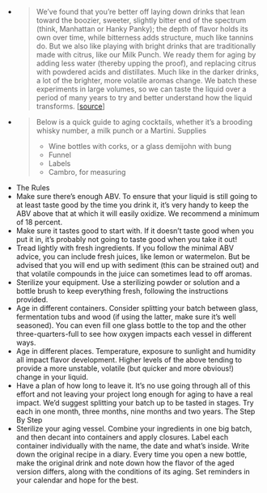 -
  > We’ve found that you’re better off laying down drinks that lean toward the boozier, sweeter, slightly bitter end of the spectrum (think, Manhattan or Hanky Panky); the depth of flavor holds its own over time, while bitterness adds structure, much like tannins do. But we also like playing with bright drinks that are traditionally made with citrus, like our Milk Punch. We ready them for aging by adding less water (thereby upping the proof), and replacing citrus with powdered acids and distillates. Much like in the darker drinks, a lot of the brighter, more volatile aromas change. We batch these experiments in large volumes, so we can taste the liquid over a period of many years to try and better understand how the liquid transforms.
  [[source](https://punchdrink.com/articles/science-way-better-aged-cocktail-recipe/)]
-
  > Below is a quick guide to aging cocktails, whether it’s a brooding whisky number, a milk punch or a Martini.
  > Supplies 
  > * Wine bottles with corks, or a glass demijohn with bung
  > *  Funnel
  > *  Labels
  > *  Cambro, for measuring
- The Rules
- Make sure there’s enough ABV. To ensure that your liquid is still going to at least taste good by the time you drink it, it’s very handy to keep the ABV above that at which it will easily oxidize. We recommend a minimum of 18 percent.
- Make sure it tastes good to start with. If it doesn’t taste good when you put it in, it’s probably not going to taste good when you take it out!
- Tread lightly with fresh ingredients. If you follow the minimal ABV advice, you can include fresh juices, like lemon or watermelon. But be advised that you will end up with sediment (this can be strained out) and that volatile compounds in the juice can sometimes lead to off aromas.
- Sterilize your equipment. Use a sterilizing powder or solution and a bottle brush to keep everything fresh, following the instructions provided.
- Age in different containers. Consider splitting your batch between glass, fermentation tubs and wood (if using the latter, make sure it’s well seasoned). You can even fill one glass bottle to the top and the other three-quarters-full to see how oxygen impacts each vessel in different ways.
- Age in different places. Temperature, exposure to sunlight and humidity all impact flavor development. Higher levels of the above tending to provide a more unstable, volatile (but quicker and more obvious!) change in your liquid.
- Have a plan of how long to leave it. It’s no use going through all of this effort and not leaving your project long enough for aging to have a real impact. We’d suggest splitting your batch up to be tasted in stages. Try each in one month, three months, nine months and two years.
  The Step By Step
- Sterilize your aging vessel.
    Combine your ingredients in one big batch, and then decant into containers and apply closures.
    Label each container individually with the name, the date and what’s inside.
    Write down the original recipe in a diary. Every time you open a new bottle, make the original drink and note down how the flavor of the aged version differs, along with the conditions of its aging.
    Set reminders in your calendar and hope for the best.